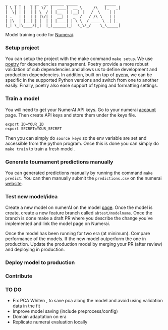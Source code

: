 ```
_   _ _    _ __  __ ______ _____            _____
| \ | | |  | |  \/  |  ____|  __ \     /\   |_   _|
|  \| | |  | | \  / | |__  | |__) |   /  \    | |
| . ` | |  | | |\/| |  __| |  _  /   / /\ \   | |
| |\  | |__| | |  | | |____| | \ \  / ____ \ _| |_
|_| \_|\____/|_|  |_|______|_|  \_\/_/    \_\_____|
```

Model training code for [Numerai](https://numer.ai).

### Setup project

You can setup the project with the make command `make setup`. We use [poetry](https://python-poetry.org/) for dependencies management. Poetry provide a more robust validation of sub dependencies and allows us to define development and production dependencies. In addition, built on top of [pyenv](https://github.com/pyenv/pyenv), we can be specific in the supported Python versions and switch from one to another easily. Finally, poetry also ease support of typing and formatting settings.

### Train a model

You will need to get your NumerAI API keys. Go to your numerai [account](https://numer.ai/account) page. Then create API keys and store them under the keys file.

```
export ID=YOUR_ID
export SECRET=YOUR_SECRET
```
Then you can simply do `source keys` so the env variable are set and accessible from the python program. Once this is done you can simply do `make train` to train a fresh model.

### Generate tournament predictions manually

You can generated predictions manually by running the command `make predict`. You can then manually submit the `predictions.csv` on the numerai [website](https://numer.ai/tournament).

### Test new model/idea

Create a new model on numerAI on the model [page](https://numer.ai/models). Once the model is create, create a new feature branch called `abtest/modelname`. Once the branch is done make a draft PR where you describe the change you've implemented and link the model page on Numerai.

Once the model has been running for two era (at minimum). Compare performance of the models. If the new model outperform the one in production. Update the production model by merging your PR (after review) and deploying in production.

### Deploy model to production

### Contribute

### TO DO

- Fix PCA Whiten , to save pca along the model and avoid using validation data in the fit
- Improve model saving (include preprocess/config)
- Domain adaptation on era
- Replicate numerai evaluation locally
